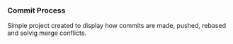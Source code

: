 ### Commit Process
Simple project created to display how commits are made, pushed, rebased and solvig merge conflicts.
